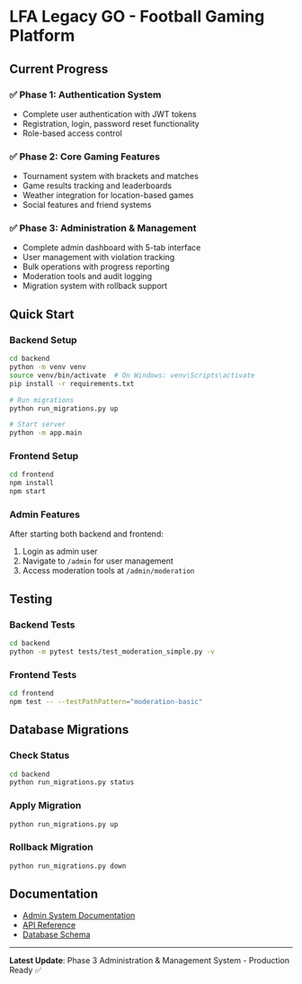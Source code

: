 # LFA Legacy GO - Football Gaming Platform

## Current Progress

### ✅ Phase 1: Authentication System
- Complete user authentication with JWT tokens
- Registration, login, password reset functionality
- Role-based access control

### ✅ Phase 2: Core Gaming Features  
- Tournament system with brackets and matches
- Game results tracking and leaderboards
- Weather integration for location-based games
- Social features and friend systems

### ✅ Phase 3: Administration & Management
- Complete admin dashboard with 5-tab interface
- User management with violation tracking
- Bulk operations with progress reporting
- Moderation tools and audit logging
- Migration system with rollback support

## Quick Start

### Backend Setup
```bash
cd backend
python -m venv venv
source venv/bin/activate  # On Windows: venv\Scripts\activate
pip install -r requirements.txt

# Run migrations
python run_migrations.py up

# Start server
python -m app.main
```

### Frontend Setup
```bash
cd frontend
npm install
npm start
```

### Admin Features
After starting both backend and frontend:
1. Login as admin user
2. Navigate to `/admin` for user management
3. Access moderation tools at `/admin/moderation`

## Testing

### Backend Tests
```bash
cd backend
python -m pytest tests/test_moderation_simple.py -v
```

### Frontend Tests
```bash
cd frontend
npm test -- --testPathPattern="moderation-basic"
```

## Database Migrations

### Check Status
```bash
cd backend
python run_migrations.py status
```

### Apply Migration
```bash
python run_migrations.py up
```

### Rollback Migration
```bash
python run_migrations.py down
```

## Documentation
- [Admin System Documentation](docs/admin.md)
- [API Reference](docs/admin.md#api-endpoints)  
- [Database Schema](docs/admin.md#database-schema)

---

**Latest Update**: Phase 3 Administration & Management System - Production Ready ✅

